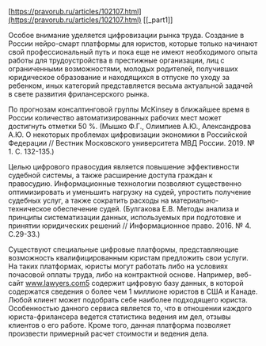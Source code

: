 [https://pravorub.ru/articles/102107.html](https://pravorub.ru/articles/102107.html)
[[_part1]] 

Особое внимание уделяется цифровизации рынка труда. Создание в России нейро-смарт платформы для юристов, которые только начинают свой профессиональный путь и пока еще не имеют необходимого опыта работы для трудоустройства в престижные организации, лиц с ограниченными возможностями, молодых родителей, получивших юридическое образование и находящихся в отпуске по уходу за ребенком, иных категорий представляется весьма актуальной задачей в свете развития фрилансерского рынка.

По прогнозам консалтинговой группы McKinsey в ближайшее время в России количество автоматизированных рабочих мест может достигнуть отметки 50 %. (Мышко Ф.Г., Олимпиев А.Ю., Александрова А.Ю. О некоторых проблемах цифровизации экономики в Российской Федерации // Вестник Московского университета МВД России. 2019. № 1. С. 132-135.)

Целью цифрового правосудия является повышение эффективности судебной системы, а также расширение доступа граждан к правосудию. Информационные технологии позволяют существенно оптимизировать и уменьшить нагрузку на судей, упростить получение судебных услуг, а также сократить расходы на материально-техническое обеспечение судей. (Булгакова Е.В. Методы анализа и принципы систематизации данных, используемых при подготовке и принятии юридических решений // Информационное право. 2016. № 4. С.29-33.)

Существуют специальные цифровые платформы, представляющие возможность квалифицированным юристам предложить свои услуги. На таких платформах, юристы могут работать либо на условиях почасовой оплаты труда, либо на контрактной основе. Например, веб-сайт www.lawyers.com5 содержит цифровую базу данных, в которой содержатся сведения о более чем 1 миллионе юристов в США и Канаде. Любой клиент может подобрать себе наиболее подходящего юриста. Особенностью данного сервиса является то, что в отношении каждого юриста-фрилансера ведется статистика ведения им дел, отзывы клиентов о его работе. Кроме того, данная платформа позволяет произвести примерный расчет стоимости и ведения дела.

